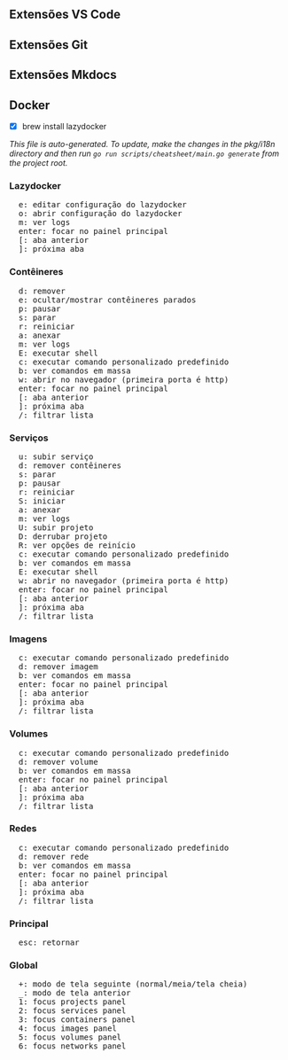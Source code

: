 ## Extensões VS Code

## Extensões Git

## Extensões Mkdocs

## Docker

- [x] brew install lazydocker

_This file is auto-generated. To update, make the changes in the pkg/i18n directory and then run `go run scripts/cheatsheet/main.go generate` from the project root._

### Lazydocker
<pre>
  <kbd>e</kbd>: editar configuração do lazydocker
  <kbd>o</kbd>: abrir configuração do lazydocker
  <kbd>m</kbd>: ver logs
  <kbd>enter</kbd>: focar no painel principal
  <kbd>[</kbd>: aba anterior
  <kbd>]</kbd>: próxima aba
</pre>

### Contêineres
<pre>
  <kbd>d</kbd>: remover
  <kbd>e</kbd>: ocultar/mostrar contêineres parados
  <kbd>p</kbd>: pausar
  <kbd>s</kbd>: parar
  <kbd>r</kbd>: reiniciar
  <kbd>a</kbd>: anexar
  <kbd>m</kbd>: ver logs
  <kbd>E</kbd>: executar shell
  <kbd>c</kbd>: executar comando personalizado predefinido
  <kbd>b</kbd>: ver comandos em massa
  <kbd>w</kbd>: abrir no navegador (primeira porta é http)
  <kbd>enter</kbd>: focar no painel principal
  <kbd>[</kbd>: aba anterior
  <kbd>]</kbd>: próxima aba
  <kbd>/</kbd>: filtrar lista
</pre>

### Serviços
<pre>
  <kbd>u</kbd>: subir serviço
  <kbd>d</kbd>: remover contêineres
  <kbd>s</kbd>: parar
  <kbd>p</kbd>: pausar
  <kbd>r</kbd>: reiniciar
  <kbd>S</kbd>: iniciar
  <kbd>a</kbd>: anexar
  <kbd>m</kbd>: ver logs
  <kbd>U</kbd>: subir projeto
  <kbd>D</kbd>: derrubar projeto
  <kbd>R</kbd>: ver opções de reinício
  <kbd>c</kbd>: executar comando personalizado predefinido
  <kbd>b</kbd>: ver comandos em massa
  <kbd>E</kbd>: executar shell
  <kbd>w</kbd>: abrir no navegador (primeira porta é http)
  <kbd>enter</kbd>: focar no painel principal
  <kbd>[</kbd>: aba anterior
  <kbd>]</kbd>: próxima aba
  <kbd>/</kbd>: filtrar lista
</pre>
### Imagens
<pre>
  <kbd>c</kbd>: executar comando personalizado predefinido
  <kbd>d</kbd>: remover imagem
  <kbd>b</kbd>: ver comandos em massa
  <kbd>enter</kbd>: focar no painel principal
  <kbd>[</kbd>: aba anterior
  <kbd>]</kbd>: próxima aba
  <kbd>/</kbd>: filtrar lista
</pre>

### Volumes
<pre>
  <kbd>c</kbd>: executar comando personalizado predefinido
  <kbd>d</kbd>: remover volume
  <kbd>b</kbd>: ver comandos em massa
  <kbd>enter</kbd>: focar no painel principal
  <kbd>[</kbd>: aba anterior
  <kbd>]</kbd>: próxima aba
  <kbd>/</kbd>: filtrar lista
</pre>

### Redes
<pre>
  <kbd>c</kbd>: executar comando personalizado predefinido
  <kbd>d</kbd>: remover rede
  <kbd>b</kbd>: ver comandos em massa
  <kbd>enter</kbd>: focar no painel principal
  <kbd>[</kbd>: aba anterior
  <kbd>]</kbd>: próxima aba
  <kbd>/</kbd>: filtrar lista
</pre>

### Principal
<pre>
  <kbd>esc</kbd>: retornar
</pre>

### Global
<pre>
  <kbd>+</kbd>: modo de tela seguinte (normal/meia/tela cheia)
  <kbd>_</kbd>: modo de tela anterior
  <kbd>1</kbd>: focus projects panel
  <kbd>2</kbd>: focus services panel
  <kbd>3</kbd>: focus containers panel
  <kbd>4</kbd>: focus images panel
  <kbd>5</kbd>: focus volumes panel
  <kbd>6</kbd>: focus networks panel
</pre>